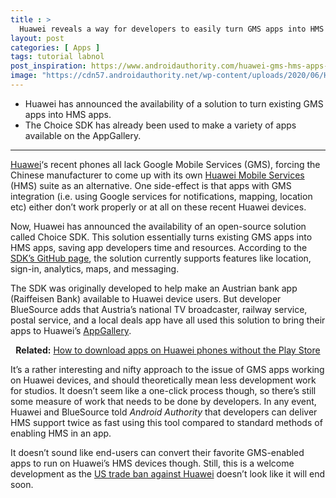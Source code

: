 ```yaml
---
title : >
  Huawei reveals a way for developers to easily turn GMS apps into HMS apps
layout: post
categories: [ Apps ]
tags: tutorial labnol
post_inspiration: https://www.androidauthority.com/huawei-gms-hms-apps-solution-1217782/
image: "https://cdn57.androidauthority.net/wp-content/uploads/2020/06/Huawei-P40-Pro-Plus-AppGallery-macro-1200x675.jpg"
---
```



<div class="aa-img-source-credit"></div>
<div class="aa_tldr_text">
<ul>
<li>Huawei has announced the availability of a solution to turn existing GMS apps into HMS apps.</li>
<li>The Choice SDK has already been used to make a variety of apps available on the AppGallery.</li>
</ul>
</div><hr>
<p><a href="https://www.androidauthority.com/huawei-phones-computers-more-1160873/">Huawei</a>&#8216;s recent phones all lack Google Mobile Services (GMS), forcing the Chinese manufacturer to come up with its own <a href="https://www.androidauthority.com/huawei-mobile-services-hms-1086979/">Huawei Mobile Services</a> (HMS) suite as an alternative. One side-effect is that apps with GMS integration (i.e. using Google services for notifications, mapping, location etc) either don&#8217;t work properly or at all on these recent Huawei devices.</p>
<p>Now, Huawei has announced the availability of an open-source solution called Choice SDK. This solution essentially turns existing GMS apps into HMS apps, saving app developers time and resources. According to the <a href="https://github.com/bluesource/ChoiceSDK" target="_blank" rel="noopener">SDK&#8217;s GitHub page</a>, the solution currently supports features like location, sign-in, analytics, maps, and messaging.</p>
<p>The SDK was originally developed to help make an Austrian bank app (Raiffeisen Bank) available to Huawei device users. But developer BlueSource adds that Austria&#8217;s national TV broadcaster, railway service, postal service, and a local deals app have all used this solution to bring their apps to Huawei&#8217;s <a href="https://www.androidauthority.com/huawei-app-gallery-review-1101306/">AppGallery</a>.</p>
<p style="text-align: center;"><strong>Related:</strong> <a href="https://www.androidauthority.com/download-apps-without-play-store-1154669/">How to download apps on Huawei phones without the Play Store</a></p>
<p>It&#8217;s a rather interesting and nifty approach to the issue of GMS apps working on Huawei devices, and should theoretically mean less development work for studios. It doesn&#8217;t seem like a one-click process though, so there&#8217;s still some measure of work that needs to be done by developers. In any event, Huawei and BlueSource told <em>Android Authority</em> that developers can deliver HMS support twice as fast using this tool compared to standard methods of enabling HMS in an app.</p>
<p>It doesn&#8217;t sound like end-users can convert their favorite GMS-enabled apps to run on Huawei&#8217;s HMS devices though. Still, this is a welcome development as the <a href="https://www.androidauthority.com/huawei-google-android-ban-988382/">US trade ban against Huawei</a> doesn&#8217;t look like it will end soon.</p>

